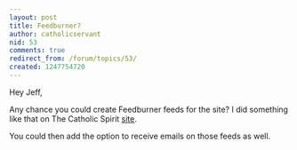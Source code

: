 ```yaml
---
layout: post
title: Feedburner?
author: catholicservant
nid: 53
comments: true
redirect_from: /forum/topics/53/
created: 1247754720
---
```

<p>Hey Jeff,</p>
<p>Any chance you could create Feedburner feeds for the site? I did something like that on The Catholic Spirit <a href="http://thecatholicspirit.com/index.php?option=com_content&amp;task=view&amp;id=2146&amp;Itemid=395">site</a>.</p>
<p>You could then add the option to receive emails on those feeds as well.</p>
<p>&nbsp;</p>

